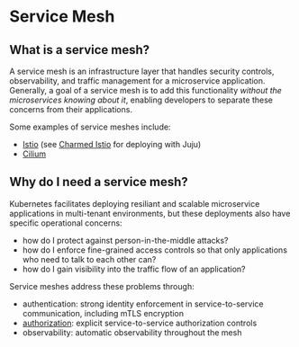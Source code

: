 # Service Mesh

## What is a service mesh?

A service mesh is an infrastructure layer that handles security controls, observability, and traffic management for a microservice application.  Generally, a goal of a service mesh is to add this functionality *without the microservices knowing about it*, enabling developers to separate these concerns from their applications.  

Some examples of service meshes include:

* [Istio](https://istio.io) (see [Charmed Istio](./istio.md) for deploying with Juju)
* [Cilium](https://cilium.io/use-cases/service-mesh/)

## Why do I need a service mesh?

Kubernetes facilitates deploying resiliant and scalable microservice applications in multi-tenant environments, but these deployments also have specific operational concerns:

* how do I protect against person-in-the-middle attacks?
* how do I enforce fine-grained access controls so that only applications who need to talk to each other can?
* how do I gain visibility into the traffic flow of an application?

Service meshes address these problems through:
* authentication: strong identity enforcement in service-to-service communication, including mTLS encryption
* [authorization](../explanation/traffic-authorization.md): explicit service-to-service authorization controls
* observability: automatic observability throughout the mesh
